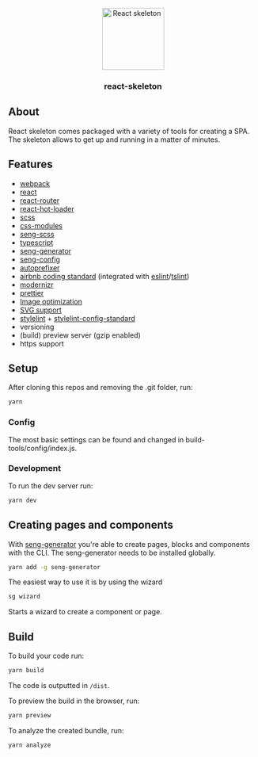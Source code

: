 <p align="center">
    <img width="125" src="https://raw.githubusercontent.com/wiki/larsvanbraam/react-skeleton/logo.png?v=2" alt="React skeleton" />
</p>
<h3 align="center">react-skeleton</h3>


## About
React skeleton comes packaged with a variety of tools for creating a SPA. The skeleton allows to get up and running in a matter of minutes.

## Features
* [webpack](https://github.com/webpack/webpack)
* [react](https://github.com/facebook/react)
* [react-router](https://github.com/ReactTraining/react-router)
* [react-hot-loader](https://github.com/gaearon/react-hot-loader)
* [scss](https://github.com/sass/sass)
* [css-modules](https://github.com/css-modules/css-modules) 
* [seng-scss](https://github.com/mediamonks/seng-scss)  
* [typescript](https://github.com/Microsoft/TypeScript)
* [seng-generator](https://github.com/mediamonks/seng-generator)
* [seng-config](https://github.com/mediamonks/seng-config)
* [autoprefixer](https://github.com/mediamonks/seng-scss)
* [airbnb coding standard](https://github.com/airbnb/javascript) (integrated with [eslint](https://github.com/eslint/eslint)/[tslint](https://github.com/palantir/tslint))
* [modernizr](https://github.com/Modernizr/Modernizr)
* [prettier](https://prettier.io/)
* [Image optimization](https://github.com/Klathmon/imagemin-webpack-plugin)
* [SVG support](https://github.com/jhamlet/svg-react-loader)
* [stylelint](https://github.com/stylelint/stylelint) + [stylelint-config-standard](https://github.com/stylelint/stylelint-config-standard)
* versioning
* (build) preview server (gzip enabled)
* https support

## Setup
After cloning this repos and removing the .git folder, run:

```bash
yarn
```

### Config
The most basic settings can be found and changed in build-tools/config/index.js.

### Development
To run the dev server run:

```bash
yarn dev
```

## Creating pages and components
With [seng-generator](https://github.com/mediamonks/seng-generator) you're able to create pages, blocks and components with the CLI. The seng-generator needs to be installed globally.

```bash
yarn add -g seng-generator
```

The easiest way to use it is by using the wizard

```bash
sg wizard
```

Starts a wizard to create a component or page.


## Build
To build your code run:

```bash
yarn build
```

The code is outputted in `/dist`.

To preview the build in the browser, run:

```bash
yarn preview
```
To analyze the created bundle, run:

```bash
yarn analyze
```


